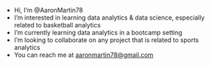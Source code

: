 - Hi, I’m @AaronMartin78
- I’m interested in learning data analytics & data science, especially related to basketball analytics
- I’m currently learning data analytics in a bootcamp setting
- I’m looking to collaborate on any project that is related to sports analytics
- You can reach me at aaronmartin78@gmail.com
  

<!---
AaronMartin78/AaronMartin78 is a ✨ special ✨ repository because its `README.md` (this file) appears on your GitHub profile.
You can click the Preview link to take a look at your changes.
--->
